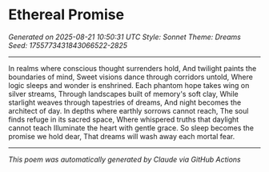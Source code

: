 # Ethereal Promise

*Generated on 2025-08-21 10:50:31 UTC*
*Style: Sonnet*
*Theme: Dreams*
*Seed: 1755773431843066522-2825*

---

In realms where conscious thought surrenders hold,
And twilight paints the boundaries of mind,
Sweet visions dance through corridors untold,
Where logic sleeps and wonder is enshrined.
Each phantom hope takes wing on silver streams,
Through landscapes built of memory's soft clay,
While starlight weaves through tapestries of dreams,
And night becomes the architect of day.
In depths where earthly sorrows cannot reach,
The soul finds refuge in its sacred space,
Where whispered truths that daylight cannot teach
Illuminate the heart with gentle grace.
    So sleep becomes the promise we hold dear,
    That dreams will wash away each mortal fear.

---

*This poem was automatically generated by Claude via GitHub Actions*